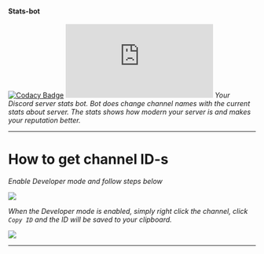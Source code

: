 #### Stats-bot
[![Codacy Badge](https://api.codacy.com/project/badge/Grade/2fb1a80eede84d149412d61d4d7052ae)](https://github.com/dpprdev/statsbot)
[![Discord](https://discordapp.com/api/guilds/462966890801790998/widget.json)](https://discord.gg/g4XxyP7)
*Your Discord server stats bot. Bot does change channel names with the current stats about server. The stats shows how modern your server is and makes your reputation better.*
<hr>

# How to get channel ID-s

*Enable Developer mode and follow steps below*

<img src="https://chat.is-going-to-rickroll.me/i/WoeNL1XOK4Q.gif"/>

*When the Developer mode is enabled, simply right click the channel, click `Copy ID` and the ID will be saved to your clipboard.*

<img src="https://chat.is-going-to-rickroll.me/i/-p66Ed3ibyM.gif"/>

<hr>
